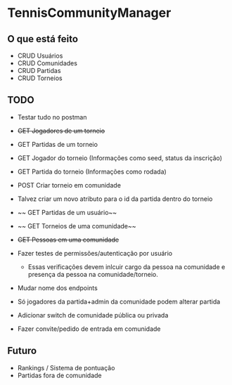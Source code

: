 # TennisCommunityManager

## O que está feito
- CRUD Usuários
- CRUD Comunidades
- CRUD Partidas
- CRUD Torneios
 
## TODO
- Testar tudo no postman
- ~~GET Jogadores de um torneio~~
- GET Partidas de um torneio
- GET Jogador do torneio (Informações como seed, status da inscrição)
- GET Partida do torneio (Informações como rodada)
- POST Criar torneio em comunidade
- Talvez criar um novo atributo para o id da partida dentro do torneio
- ~~ GET Partidas de um usuário~~ 
- ~~ GET Torneios de uma comunidade~~
- ~~GET Pessoas em uma comunidade~~
- Fazer testes de permissões/autenticação por usuário
    - Essas verificações devem inlcuir cargo da pessoa na comunidade e presença da pessoa na comunidade/torneio.
- Mudar nome dos endpoints
- Só jogadores da partida+admin da comunidade podem alterar partida

- Adicionar switch de comunidade pública ou privada
- Fazer convite/pedido de entrada em comunidade

## Futuro
- Rankings / Sistema de pontuação
- Partidas fora de comunidade